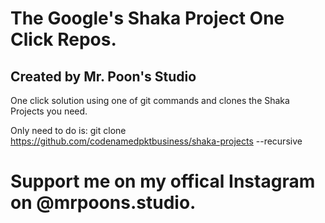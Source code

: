 # The Google's Shaka Project One Click Repos.

## Created by Mr. Poon's Studio

One click solution using one of git commands and clones the Shaka Projects you need.

Only need to do is: git clone https://github.com/codenamedpktbusiness/shaka-projects --recursive

# Support me on my offical Instagram on @mrpoons.studio.
